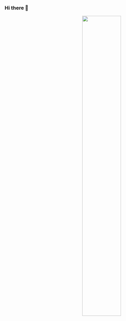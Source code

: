 ### Hi there 👋

<a target="_blank" rel="opener" href="https://wakatime.com/@iGalaxy">
    <img src="https://github-readme-stats.vercel.app/api/wakatime?username=Hundeklemmen&border_radius=5px&theme=dark&bg_color=161B22&border_color=161B22&icon_color=58a6ff&show_icons=true&disable_animations=true&custom_title=Weekly%20Stats" width="50%" align="right">
</a>
